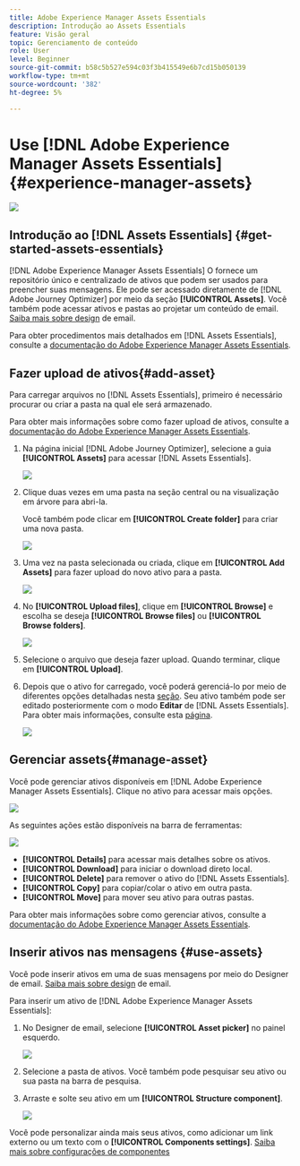 ```yaml
---
title: Adobe Experience Manager Assets Essentials
description: Introdução ao Assets Essentials
feature: Visão geral
topic: Gerenciamento de conteúdo
role: User
level: Beginner
source-git-commit: b58c5b527e594c03f3b415549e6b7cd15b050139
workflow-type: tm+mt
source-wordcount: '382'
ht-degree: 5%

---
```


# Use [!DNL Adobe Experience Manager Assets Essentials]  {#experience-manager-assets}

![](assets/do-not-localize/badge.png)

## Introdução ao [!DNL Assets Essentials] {#get-started-assets-essentials}

[!DNL Adobe Experience Manager Assets Essentials] O fornece um repositório único e centralizado de ativos que podem ser usados para preencher suas mensagens. Ele pode ser acessado diretamente de [!DNL Adobe Journey Optimizer] por meio da seção **[!UICONTROL Assets]**. Você também pode acessar ativos e pastas ao projetar um conteúdo de email. [Saiba mais sobre design](design-emails.md) de email.

Para obter procedimentos mais detalhados em [!DNL Assets Essentials], consulte a [documentação do Adobe Experience Manager Assets Essentials](https://experienceleague.adobe.com/docs/experience-manager-assets-essentials/help/introduction.html).

## Fazer upload de ativos{#add-asset}

Para carregar arquivos no [!DNL Assets Essentials], primeiro é necessário procurar ou criar a pasta na qual ele será armazenado.

Para obter mais informações sobre como fazer upload de ativos, consulte a [documentação do Adobe Experience Manager Assets Essentials](https://experienceleague.adobe.com/docs/experience-manager-assets-essentials/help/add-delete-assets.html).

1. Na página inicial [!DNL Adobe Journey Optimizer], selecione a guia **[!UICONTROL Assets]** para acessar [!DNL Assets Essentials].

   ![](assets/media_library_1.png)

1. Clique duas vezes em uma pasta na seção central ou na visualização em árvore para abri-la.

   Você também pode clicar em **[!UICONTROL Create folder]** para criar uma nova pasta.

   ![](assets/media_library_8.png)

1. Uma vez na pasta selecionada ou criada, clique em **[!UICONTROL Add Assets]** para fazer upload do novo ativo para a pasta.

   ![](assets/media_library_2.png)

1. No **[!UICONTROL Upload files]**, clique em **[!UICONTROL Browse]** e escolha se deseja **[!UICONTROL Browse files]** ou **[!UICONTROL Browse folders]**.

   ![](assets/media_library_3.png)

1. Selecione o arquivo que deseja fazer upload. Quando terminar, clique em **[!UICONTROL Upload]**.

1. Depois que o ativo for carregado, você poderá gerenciá-lo por meio de diferentes opções detalhadas nesta [seção](#manage-asset). Seu ativo também pode ser editado posteriormente com o modo **Editar** de [!DNL Assets Essentials]. Para obter mais informações, consulte esta [página](#edit-assets).

   ![](assets/media_library_12.png)

## Gerenciar assets{#manage-asset}

Você pode gerenciar ativos disponíveis em [!DNL Adobe Experience Manager Assets Essentials]. Clique no ativo para acessar mais opções.

![](assets/media_library_12.png)

As seguintes ações estão disponíveis na barra de ferramentas:

![](assets/media_library_4.png)

* **[!UICONTROL Details]** para acessar mais detalhes sobre os ativos.
* **[!UICONTROL Download]** para iniciar o download direto local.
* **[!UICONTROL Delete]** para remover o ativo do  [!DNL Assets Essentials].
* **[!UICONTROL Copy]** para copiar/colar o ativo em outra pasta.
* **[!UICONTROL Move]** para mover seu ativo para outras pastas.

Para obter mais informações sobre como gerenciar ativos, consulte a [documentação do Adobe Experience Manager Assets Essentials](https://experienceleague.adobe.com/docs/experience-manager-assets-essentials/help/manage-assets.html).

## Inserir ativos nas mensagens {#use-assets}

Você pode inserir ativos em uma de suas mensagens por meio do Designer de email. [Saiba mais sobre design](design-emails.md) de email.

Para inserir um ativo de [!DNL Adobe Experience Manager Assets Essentials]:

1. No Designer de email, selecione **[!UICONTROL Asset picker]** no painel esquerdo.

   ![](assets/media_library_5.png)

1. Selecione a pasta de ativos. Você também pode pesquisar seu ativo ou sua pasta na barra de pesquisa.

1. Arraste e solte seu ativo em um **[!UICONTROL Structure component]**.

   ![](assets/media_library_6.png)

Você pode personalizar ainda mais seus ativos, como adicionar um link externo ou um texto com o **[!UICONTROL Components settings]**. [Saiba mais sobre configurações de componentes](content-components.md)

<!--

## Edit and modify assets {#edit-assets}

Your assets can be edited through the **[!UICONTROL Edit mode]** in [!DNL Assets Essentials]. Through this mode, you can crop, resize and rotate your asset. Click the **[!UICONTROL Edit]** button to access the editing mode of your asset.

![](assets/media_library_10.png)

Following actions are available in the toolbar:

![](assets/media_library_11.png)

* **[!UICONTROL Start crop]** to focus on only the content you want in your asset.
* **[!UICONTROL Rotate left]** to rotate your asset counter-clockwise by 90 degrees.
* **[!UICONTROL Rotate right]** to rotate your asset clockwise by 90 degrees.
* **[!UICONTROL Flip vertically]** to vertically mirror your asset.
* **[!UICONTROL Flip horizontally]** to horizontally mirror your asset.
* **[!UICONTROL Launch map]** to insert an image map. For more on this, refer to the [Add image maps](https://experienceleague.adobe.com/docs/experience-manager-65/assets/using/image-maps.html?lang=en#using) documentation.

## Share assets {#share-assets}

When using the Media library, each asset is saved in folders or sub-folders. You can choose to share your folders and which level of access to assign.

For more information on how to share access to your folders, refer to this page.

-->

